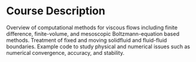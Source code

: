 # Course Description
Overview of computational methods for viscous flows including finite difference, finite-volume, and mesoscopic Boltzmann-equation based methods. Treatment of fixed and moving solidfluid and fluid-fluid boundaries. Example code to study physical and numerical issues such as numerical convergence, accuracy, and stability.
